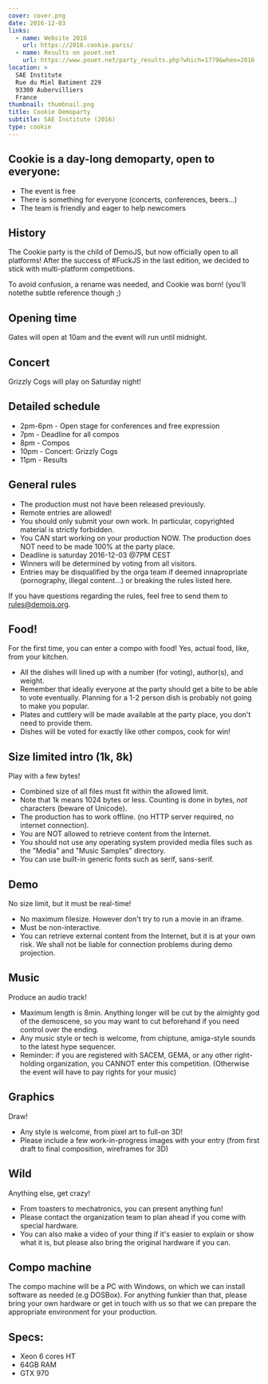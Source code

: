 ```yaml
---
cover: cover.png
date: 2016-12-03
links:
  - name: Website 2016
    url: https://2016.cookie.paris/
  - name: Results on pouet.net
    url: https://www.pouet.net/party_results.php?which=1779&when=2016
location: >
  SAE Institute
  Rue du Miel Batiment 229
  93300 Aubervilliers
  France
thumbnail: thumbnail.png
title: Cookie Demoparty
subtitle: SAE Institute (2016)
type: cookie
---
```


## Cookie is a day-long demoparty, open to everyone:

- The event is free
- There is something for everyone (concerts, conferences, beers...)
- The team is friendly and eager to help newcomers

## History

The Cookie party is the child of DemoJS, but now officially open to all platforms! After the success of #FuckJS in the last edition, we decided to stick with multi-platform competitions.

To avoid confusion, a rename was needed, and Cookie was born! (you'll notethe subtle reference though ;)

## Opening time

Gates will open at 10am and the event will run until midnight.

## Concert

Grizzly Cogs will play on Saturday night!

## Detailed schedule

- 2pm-6pm - Open stage for conferences and free expression
- 7pm - Deadline for all compos
- 8pm - Compos
- 10pm - Concert: Grizzly Cogs
- 11pm - Results

## General rules

- The production must not have been released previously.
- Remote entries are allowed!
- You should only submit your own work. In particular, copyrighted material is strictly forbidden.
- You CAN start working on your production NOW. The production does NOT need to be made 100% at the party place.
- Deadline is saturday 2016-12-03 @7PM CEST
- Winners will be determined by voting from all visitors.
- Entries may be disqualified by the orga team if deemed innapropriate (pornography, illegal content...) or breaking the rules listed here.

If you have questions regarding the rules, feel free to send them to rules@demojs.org.

## Food!

For the first time, you can enter a compo with food! Yes, actual food, like, from your kitchen.

- All the dishes will lined up with a number (for voting), author(s), and weight.
- Remember that ideally everyone at the party should get a bite to be able to vote eventually. Planning for a 1-2 person dish is probably not going to make you popular.
- Plates and cuttlery will be made available at the party place, you don't need to provide them.
- Dishes will be voted for exactly like other compos, cook for win!

## Size limited intro (1k, 8k)

Play with a few bytes!

- Combined size of all files must fit within the allowed limit.
- Note that 1k means 1024 bytes or less. Counting is done in bytes, _not_ characters (beware of Unicode).
- The production has to work offline. (no HTTP server required, no internet connection).
- You are NOT allowed to retrieve content from the Internet.
- You should not use any operating system provided media files such as the "Media" and "Music Samples" directory.
- You can use built-in generic fonts such as serif, sans-serif.

## Demo

No size limit, but it must be real-time!

- No maximum filesize. However don't try to run a movie in an iframe.
- Must be non-interactive.
- You can retrieve external content from the Internet, but it is at your own risk. We shall not be liable for connection problems during demo projection.

## Music

Produce an audio track!

- Maximum length is 8min. Anything longer will be cut by the almighty god of the demoscene, so you may want to cut beforehand if you need control over the ending.
- Any music style or tech is welcome, from chiptune, amiga-style sounds to the latest hype sequencer.
- Reminder: if you are registered with SACEM, GEMA, or any other right-holding organization, you CANNOT enter this competition. (Otherwise the event will have to pay rights for your music)

## Graphics

Draw!

- Any style is welcome, from pixel art to full-on 3D!
- Please include a few work-in-progress images with your entry (from first draft to final composition, wireframes for 3D)

## Wild

Anything else, get crazy!

- From toasters to mechatronics, you can present anything fun!
- Please contact the organization team to plan ahead if you come with special hardware.
- You can also make a video of your thing if it's easier to explain or show what it is, but please also bring the original hardware if you can.

## Compo machine

The compo machine will be a PC with Windows, on which we can install software as needed (e.g DOSBox). For anything funkier than that, please bring your own hardware or get in touch with us so that we can prepare the appropriate environment for your production.

## Specs:

- Xeon 6 cores HT
- 64GB RAM
- GTX 970

